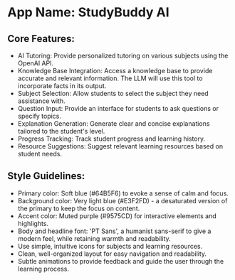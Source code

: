# **App Name**: StudyBuddy AI

## Core Features:

- AI Tutoring: Provide personalized tutoring on various subjects using the OpenAI API.
- Knowledge Base Integration: Access a knowledge base to provide accurate and relevant information. The LLM will use this tool to incorporate facts in its output.
- Subject Selection: Allow students to select the subject they need assistance with.
- Question Input: Provide an interface for students to ask questions or specify topics.
- Explanation Generation: Generate clear and concise explanations tailored to the student's level.
- Progress Tracking: Track student progress and learning history.
- Resource Suggestions: Suggest relevant learning resources based on student needs.

## Style Guidelines:

- Primary color: Soft blue (#64B5F6) to evoke a sense of calm and focus.
- Background color: Very light blue (#E3F2FD) - a desaturated version of the primary to keep the focus on content.
- Accent color: Muted purple (#9575CD) for interactive elements and highlights.
- Body and headline font: 'PT Sans', a humanist sans-serif to give a modern feel, while retaining warmth and readability.
- Use simple, intuitive icons for subjects and learning resources.
- Clean, well-organized layout for easy navigation and readability.
- Subtle animations to provide feedback and guide the user through the learning process.